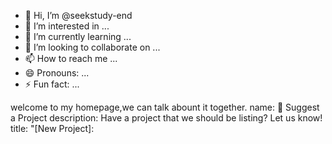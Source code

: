 - 👋 Hi, I’m @seekstudy-end
- 👀 I’m interested in ...
- 🌱 I’m currently learning ...
- 💞️ I’m looking to collaborate on ...
- 📫 How to reach me ...
- 😄 Pronouns: ...
- ⚡ Fun fact: ...

<!---
seekstudy-end/seekstudy-end is a ✨ special ✨ repository because its `README.md` (this file) appears on your GitHub profile.
You can click the Preview link to take a look at your changes.
--->
welcome to my homepage,we can talk abount it together. 
name: 💪 Suggest a Project
description: Have a project that we should be listing? Let us know!
title: "[New Project]: <title>"
labels: ["💪 New Project"]
body:
  - type: markdown
    attributes:
      value: |
        # Thank you for taking the time to help us improve the app!
  - type: checkboxes
    attributes:
      label: Is this project already existing in the app?
      description: Please search the happycommits.json file in the root directory.
      options:
        - label: I have searched the existing projects
          required: true
  - type: textarea
    attributes:
      label: Tell us about the project
      description: Please provide a link to the github repo and tell us why the
        project would be a good fit!
    validations:
      required: yes
  - type: checkboxes
    id: DPG
    attributes:
      label: Is the Project a DPG (Digital Public Good)
      description: You can check the DPG Registry
        [here](https://digitalpublicgoods.net/registry/),
      options:
        - label: "Yes"
        - label: "No"
          required: true
  - type: checkboxes
    id: SDGs
    attributes:
      label: Does the project list which Sustainable Development Goals it addresses in
        its labels?
      description: View the SDGs [here](https://sdgs.un.org/goals) and view how a
        project lists them in their labels
        [here](https://github.com/rubyforgood/human-essentials)!
      options:
        - label: "Yes"
        - label: "No"
  - type: checkboxes
    id: terms
    attributes:
      label: Code of Conduct
      description: By submitting this issue, you agree to follow our [Code of
        Conduct](https://github.com/github/.github/blob/main/CODE_OF_CONDUCT.md)
      options:
        - label: I've read the Code of Conduct and understand my responsibilities as a
            member of the GitHub community
          required: true
  - type: textarea
    attributes:
      label: Anything else?
      description: >
        Links? References? Anything that will give us more context about
        the issue you are encountering!
        Tip: You can attach images or log files by clicking this area to highlight it and then dragging files in.
